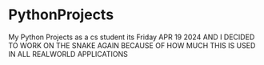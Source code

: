 # PythonProjects
My Python Projects as a cs student
its Friday APR 19 2024 AND I DECIDED TO WORK ON THE SNAKE AGAIN BECAUSE OF HOW
MUCH THIS IS USED IN ALL REALWORLD APPLICATIONS
